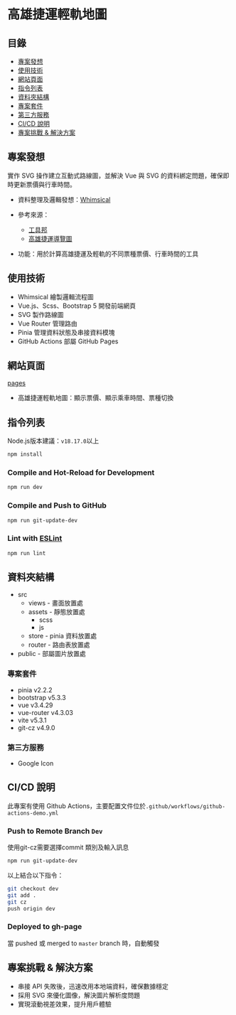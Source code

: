 # 高雄捷運輕軌地圖
## 目錄
- [專案發想](#專案發想)
- [使用技術](#使用技術)
- [網站頁面](#網站頁面)
- [指令列表](#指令列表)
- [資料夾結構](#資料夾結構)
- [專案套件](#專案套件)
- [第三方服務](#第三方服務)
- [CI/CD 說明](#CICD-說明)
- [專案挑戰 & 解決方案](#專案挑戰-解決方案)
  
## 專案發想
實作 SVG 操作建立互動式路線圖，並解決 Vue 與 SVG 的資料綁定問題，確保即時更新票價與行車時間。
- 資料整理及邏輯發想：[Whimsical](https://whimsical.com/tool-box-J8pDekTdv27TE6R3Z7yU7g)

- 參考來源：
  - [工具邦](https://tw.piliapp.com/)
  - [高雄捷運導覽圖](https://www.krtc.com.tw/Guide/guide_map)
  
- 功能：用於計算高雄捷運及輕軌的不同票種票價、行車時間的工具

## 使用技術 
- Whimsical 繪製邏輯流程圖
- Vue.js、Scss、Bootstrap 5 開發前端網頁
- SVG 製作路線圖
- Vue Router 管理路由
- Pinia 管理資料狀態及串接資料模塊
- GitHub Actions 部屬 GitHub Pages

## 網站頁面
[pages](https://afonguwu.github.io/tool-box/#/)
- 高雄捷運輕軌地圖：顯示票價、顯示乘車時間、票種切換

## 指令列表

Node.js版本建議：`v18.17.0`以上

```sh
npm install
```

### Compile and Hot-Reload for Development

```sh
npm run dev
```

### Compile and Push to GitHub

```sh
npm run git-update-dev
```

### Lint with [ESLint](https://eslint.org/)

```sh
npm run lint
```

## 資料夾結構
- src
  - views - 畫面放置處
  - assets - 靜態放置處
    - scss
    - js
  - store - pinia 資料放置處
  - router - 路由表放置處
- public - 部屬圖片放置處

### 專案套件
- pinia v2.2.2
- bootstrap v5.3.3
- vue v3.4.29
- vue-router v4.3.03
- vite v5.3.1
- git-cz v4.9.0

### 第三方服務

- Google Icon

## CI/CD 說明

此專案有使用 Github Actions，主要配置文件位於`.github/workflows/github-actions-demo.yml`

### Push to Remote Branch `Dev`

使用git-cz需要選擇commit 類別及輸入訊息

```bash
npm run git-update-dev
```

以上結合以下指令：

```bash
git checkout dev
git add .
git cz
push origin dev
```

### Deployed to gh-page

當 pushed 或 merged to `master` branch 時，自動觸發

## 專案挑戰 & 解決方案
- 串接 API 失敗後，迅速改用本地端資料，確保數據穩定
- 採用 SVG 來優化圖像，解決圖片解析度問題
- 實現滾動視差效果，提升用戶體驗
